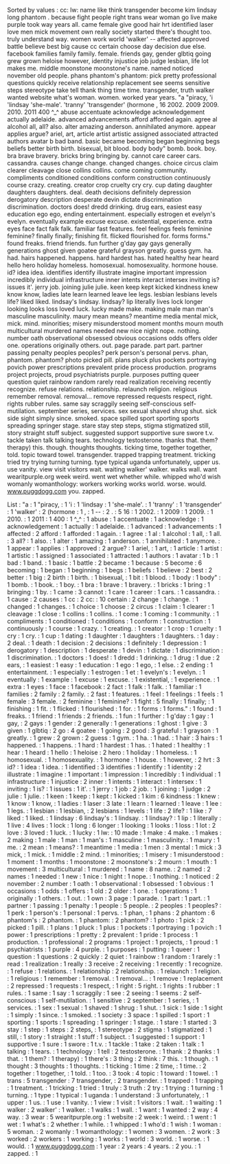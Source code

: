 Sorted by values :
cc: lw: name like think transgender become kim lindsay long phantom . because fight people right trans wear woman go live make purple took way years all. came female give good hair hrt identified laser love men mick movement own really society started there's thought too. truly understand way. women work world 'walker' -- affected approved battle believe best big cause cc certain choose day decision due else. facebook families family family. female. friends gay, gender glbtiq going grew grown heloise however, identity injustice job judge lesbian, life lot makes me. middle moonstone moonstone's name. named noticed november old people. phans phantom's phantom: pick pretty professional questions quickly receive relationship replacement see seems sensitive steps stereotype take tell thank thing time time. transgender, truth walker wanted website what's woman. women. worked year years. "a "piracy, 'i 'lindsay 'she-male'. 'tranny' 'transgender' (hormone , 16 2002. 2009 2009. 2010. 2011 400 ^_^ abuse accentuate acknowledge acknowledgement actually adelaide. advanced advancements afford afforded again. agree al alcohol all, all? also. alter amazing anderson. annihilated anymore. appear applies argue? ariel, art, article artist artistic assigned associated attracted authors avatar b bad band. basic became becoming began beginning begs beliefs better birth birth. bisexual, bit blood. body body" bomb. book. boy. bra brave bravery. bricks bring bringing by. cannot care career cars. cassandra. causes change change. changed changes. choice circus claim clearer cleavage close collins collins. come coming community. compliments conditioned conditions conform construction continuously course crazy. creating. creator crop cruelty cry cry. cup dating daughter daughters daughters. deal. death decisions definitely depression derogatory description desperate devin dictate discrimination discrimination. doctors does! dredd drinking. drug ears, easiest easy education ego ego, ending entertainment. especially estrogen et evelyn's evelyn. eventually example excuse excuse. existential, experience. extra eyes face fact falk falk. familiar fast features. feel feelings feels feminine feminine? finally finally; finishing fit. flicked flourished for. forms forms." found freaks. friend friends. fun further g'day gay gays generally generations ghost given goatee grateful grayson greatly. guess gym. ha. had. hairs happened. happens. hard hardest has. hated healthy hear heard hello hero holiday homeless. homosexual. homosexuality. hormone house. id? idea idea. identifies identify illustrate imagine important impression incredibly individual infrastructure inner intents interact intersex inviting is? issues it'. jerry job. joining julie julie. keen keep kept kicked kindness knew know know, ladies late learn learned leave lee legs. lesbian lesbians levels life? liked liked. lindsay's lindsay. lindsay? lip literally lives lock longer looking looks loss loved luck. lucky made make. making male man man's masculine masculinity. maury mean means? meantime media mental mick, mick. mind. minorities; misery misunderstood moment months mourn mouth multicultural murdered names needed new nice night nope. nothing. number oath observational obsessed obvious occasions odds offers older one. operations originally others. out. page parade. part part. partner passing penalty peoples peoples? perk person's personal pervs. phan, phantom. phantom? photo picked pill. plans pluck plus pockets portraying povich power prescriptions prevalent pride process production. programs project projects, proud psychiatrists purple. purposes putting queer question quiet rainbow random rarely read realization receiving recently recognize. refuse relations. relationship. relaunch religion. religious remember removal. removal... remove repressed requests respect, right. rights rubber rules. same say scraggily seeing self-conscious self-mutilation. september series, services. sex sexual shaved shrug shut. sick side sight simply since. smoked. space spilled sport sporting sports spreading springer stage. stare stay step steps, stigma stigmatized still, story straight stuff subject. suggested support supportive sure swore t.v. tackle taken talk talking tears. technology testosterone. thanks that. them? therapy) this. though. thoughts thoughts. ticking time, together together, told. topic toward towel. transgender. trapped trapping treatment. tricking tried try trying turning turning. type typical uganda unfortunately, upper us. use vanity. view visit visitors wait. waiting walker' walker. walks wall. want wearitpurple.org week weird. went wet whether while. whipped who'd wish womanly womanthology: workers working works world. worse. would. www.puggdogg.com you. zapped. 

List :
"a : 1
"piracy, : 1
'i : 1
'lindsay : 1
'she-male'. : 1
'tranny' : 1
'transgender' : 1
'walker' : 2
(hormone : 1
, : 1
-- : 2
. : 5
16 : 1
2002. : 1
2009 : 1
2009. : 1
2010. : 1
2011 : 1
400 : 1
^_^ : 1
abuse : 1
accentuate : 1
acknowledge : 1
acknowledgement : 1
actually : 1
adelaide. : 1
advanced : 1
advancements : 1
affected : 2
afford : 1
afforded : 1
again. : 1
agree : 1
al : 1
alcohol : 1
all, : 1
all. : 3
all? : 1
also. : 1
alter : 1
amazing : 1
anderson. : 1
annihilated : 1
anymore. : 1
appear : 1
applies : 1
approved : 2
argue? : 1
ariel, : 1
art, : 1
article : 1
artist : 1
artistic : 1
assigned : 1
associated : 1
attracted : 1
authors : 1
avatar : 1
b : 1
bad : 1
band. : 1
basic : 1
battle : 2
became : 1
because : 5
become : 6
becoming : 1
began : 1
beginning : 1
begs : 1
beliefs : 1
believe : 2
best : 2
better : 1
big : 2
birth : 1
birth. : 1
bisexual, : 1
bit : 1
blood. : 1
body : 1
body" : 1
bomb. : 1
book. : 1
boy. : 1
bra : 1
brave : 1
bravery. : 1
bricks : 1
bring : 1
bringing : 1
by. : 1
came : 3
cannot : 1
care : 1
career : 1
cars. : 1
cassandra. : 1
cause : 2
causes : 1
cc : 2
cc: : 10
certain : 2
change : 1
change. : 1
changed : 1
changes. : 1
choice : 1
choose : 2
circus : 1
claim : 1
clearer : 1
cleavage : 1
close : 1
collins : 1
collins. : 1
come : 1
coming : 1
community. : 1
compliments : 1
conditioned : 1
conditions : 1
conform : 1
construction : 1
continuously : 1
course : 1
crazy. : 1
creating. : 1
creator : 1
crop : 1
cruelty : 1
cry : 1
cry. : 1
cup : 1
dating : 1
daughter : 1
daughters : 1
daughters. : 1
day : 2
deal. : 1
death : 1
decision : 2
decisions : 1
definitely : 1
depression : 1
derogatory : 1
description : 1
desperate : 1
devin : 1
dictate : 1
discrimination : 1
discrimination. : 1
doctors : 1
does! : 1
dredd : 1
drinking. : 1
drug : 1
due : 2
ears, : 1
easiest : 1
easy : 1
education : 1
ego : 1
ego, : 1
else. : 2
ending : 1
entertainment. : 1
especially : 1
estrogen : 1
et : 1
evelyn's : 1
evelyn. : 1
eventually : 1
example : 1
excuse : 1
excuse. : 1
existential, : 1
experience. : 1
extra : 1
eyes : 1
face : 1
facebook : 2
fact : 1
falk : 1
falk. : 1
familiar : 1
families : 2
family : 2
family. : 2
fast : 1
features. : 1
feel : 1
feelings : 1
feels : 1
female : 3
female. : 2
feminine : 1
feminine? : 1
fight : 5
finally : 1
finally; : 1
finishing : 1
fit. : 1
flicked : 1
flourished : 1
for. : 1
forms : 1
forms." : 1
found : 1
freaks. : 1
friend : 1
friends : 2
friends. : 1
fun : 1
further : 1
g'day : 1
gay : 1
gay, : 2
gays : 1
gender : 2
generally : 1
generations : 1
ghost : 1
give : 3
given : 1
glbtiq : 2
go : 4
goatee : 1
going : 2
good : 3
grateful : 1
grayson : 1
greatly. : 1
grew : 2
grown : 2
guess : 1
gym. : 1
ha. : 1
had. : 1
hair : 3
hairs : 1
happened. : 1
happens. : 1
hard : 1
hardest : 1
has. : 1
hated : 1
healthy : 1
hear : 1
heard : 1
hello : 1
heloise : 2
hero : 1
holiday : 1
homeless. : 1
homosexual. : 1
homosexuality. : 1
hormone : 1
house. : 1
however, : 2
hrt : 3
id? : 1
idea : 1
idea. : 1
identified : 3
identifies : 1
identify : 1
identity : 2
illustrate : 1
imagine : 1
important : 1
impression : 1
incredibly : 1
individual : 1
infrastructure : 1
injustice : 2
inner : 1
intents : 1
interact : 1
intersex : 1
inviting : 1
is? : 1
issues : 1
it'. : 1
jerry : 1
job : 2
job. : 1
joining : 1
judge : 2
julie : 1
julie. : 1
keen : 1
keep : 1
kept : 1
kicked : 1
kim : 6
kindness : 1
knew : 1
know : 1
know, : 1
ladies : 1
laser : 3
late : 1
learn : 1
learned : 1
leave : 1
lee : 1
legs. : 1
lesbian : 1
lesbian, : 2
lesbians : 1
levels : 1
life : 2
life? : 1
like : 7
liked : 1
liked. : 1
lindsay : 6
lindsay's : 1
lindsay. : 1
lindsay? : 1
lip : 1
literally : 1
live : 4
lives : 1
lock : 1
long : 6
longer : 1
looking : 1
looks : 1
loss : 1
lot : 2
love : 3
loved : 1
luck. : 1
lucky : 1
lw: : 10
made : 1
make : 4
make. : 1
makes : 2
making : 1
male : 1
man : 1
man's : 1
masculine : 1
masculinity. : 1
maury : 1
me. : 2
mean : 1
means? : 1
meantime : 1
media : 1
men : 3
mental : 1
mick : 3
mick, : 1
mick. : 1
middle : 2
mind. : 1
minorities; : 1
misery : 1
misunderstood : 1
moment : 1
months : 1
moonstone : 2
moonstone's : 2
mourn : 1
mouth : 1
movement : 3
multicultural : 1
murdered : 1
name : 8
name. : 2
named : 2
names : 1
needed : 1
new : 1
nice : 1
night : 1
nope. : 1
nothing. : 1
noticed : 2
november : 2
number : 1
oath : 1
observational : 1
obsessed : 1
obvious : 1
occasions : 1
odds : 1
offers : 1
old : 2
older : 1
one. : 1
operations : 1
originally : 1
others. : 1
out. : 1
own : 3
page : 1
parade. : 1
part : 1
part. : 1
partner : 1
passing : 1
penalty : 1
people : 5
people. : 2
peoples : 1
peoples? : 1
perk : 1
person's : 1
personal : 1
pervs. : 1
phan, : 1
phans : 2
phantom : 6
phantom's : 2
phantom. : 1
phantom: : 2
phantom? : 1
photo : 1
pick : 2
picked : 1
pill. : 1
plans : 1
pluck : 1
plus : 1
pockets : 1
portraying : 1
povich : 1
power : 1
prescriptions : 1
pretty : 2
prevalent : 1
pride : 1
process : 1
production. : 1
professional : 2
programs : 1
project : 1
projects, : 1
proud : 1
psychiatrists : 1
purple : 4
purple. : 1
purposes : 1
putting : 1
queer : 1
question : 1
questions : 2
quickly : 2
quiet : 1
rainbow : 1
random : 1
rarely : 1
read : 1
realization : 1
really : 3
receive : 2
receiving : 1
recently : 1
recognize. : 1
refuse : 1
relations. : 1
relationship : 2
relationship. : 1
relaunch : 1
religion. : 1
religious : 1
remember : 1
removal. : 1
removal... : 1
remove : 1
replacement : 2
repressed : 1
requests : 1
respect, : 1
right : 5
right. : 1
rights : 1
rubber : 1
rules. : 1
same : 1
say : 1
scraggily : 1
see : 2
seeing : 1
seems : 2
self-conscious : 1
self-mutilation. : 1
sensitive : 2
september : 1
series, : 1
services. : 1
sex : 1
sexual : 1
shaved : 1
shrug : 1
shut. : 1
sick : 1
side : 1
sight : 1
simply : 1
since. : 1
smoked. : 1
society : 3
space : 1
spilled : 1
sport : 1
sporting : 1
sports : 1
spreading : 1
springer : 1
stage. : 1
stare : 1
started : 3
stay : 1
step : 1
steps : 2
steps, : 1
stereotype : 2
stigma : 1
stigmatized : 1
still, : 1
story : 1
straight : 1
stuff : 1
subject. : 1
suggested : 1
support : 1
supportive : 1
sure : 1
swore : 1
t.v. : 1
tackle : 1
take : 2
taken : 1
talk : 1
talking : 1
tears. : 1
technology : 1
tell : 2
testosterone. : 1
thank : 2
thanks : 1
that. : 1
them? : 1
therapy) : 1
there's : 3
thing : 2
think : 7
this. : 1
though. : 1
thought : 3
thoughts : 1
thoughts. : 1
ticking : 1
time : 2
time, : 1
time. : 2
together : 1
together, : 1
told. : 1
too. : 3
took : 4
topic : 1
toward : 1
towel. : 1
trans : 5
transgender : 7
transgender, : 2
transgender. : 1
trapped : 1
trapping : 1
treatment. : 1
tricking : 1
tried : 1
truly : 3
truth : 2
try : 1
trying : 1
turning : 1
turning. : 1
type : 1
typical : 1
uganda : 1
understand : 3
unfortunately, : 1
upper : 1
us. : 1
use : 1
vanity. : 1
view : 1
visit : 1
visitors : 1
wait. : 1
waiting : 1
walker : 2
walker' : 1
walker. : 1
walks : 1
wall. : 1
want : 1
wanted : 2
way : 4
way. : 3
wear : 5
wearitpurple.org : 1
website : 2
week : 1
weird. : 1
went : 1
wet : 1
what's : 2
whether : 1
while. : 1
whipped : 1
who'd : 1
wish : 1
woman : 5
woman. : 2
womanly : 1
womanthology: : 1
women : 3
women. : 2
work : 3
worked : 2
workers : 1
working : 1
works : 1
world : 3
world. : 1
worse. : 1
would. : 1
www.puggdogg.com : 1
year : 2
years : 4
years. : 2
you. : 1
zapped. : 1
